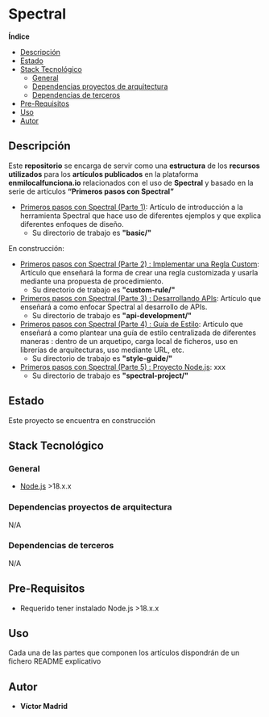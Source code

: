 <h1>Spectral</h1>





**Índice**
- [Descripción](#descripción)
- [Estado](#estado)
- [Stack Tecnológico](#stack-tecnológico)
  - [General](#general)
  - [Dependencias proyectos de arquitectura](#dependencias-proyectos-de-arquitectura)
  - [Dependencias de terceros](#dependencias-de-terceros)
- [Pre-Requisitos](#pre-requisitos)
- [Uso](#uso)
- [Autor](#autor)





## Descripción

Este **repositorio** se encarga de servir como una **estructura** de los **recursos utilizados** para los **artículos publicados** en la plataforma **enmilocalfunciona.io** relacionados con el uso de **Spectral** y basado en la serie de artículos **“Primeros pasos con Spectral”**

* [Primeros pasos con Spectral (Parte 1)](https://www.enmilocalfunciona.io/primeros-pasos-con-spectral): Artículo de introducción a la herramienta Spectral que hace uso de diferentes ejemplos y que explica diferentes enfoques de diseño.
  * Su directorio de trabajo es **"basic/"**

En construcción:

* [Primeros pasos con Spectral (Parte 2) : Implementar una Regla Custom](https://www.enmilocalfunciona.io/primeros-pasos-con-spectral-parte-2-implementar-una-regla-custom/): Artículo que enseñará la forma de crear una regla customizada y usarla mediante una propuesta de procedimiento.
  * Su directorio de trabajo es **"custom-rule/"**
* [Primeros pasos con Spectral (Parte 3) : Desarrollando APIs](xxx): Artículo que enseñará a como enfocar Spectral al desarrollo de APIs.
  * Su directorio de trabajo es **"api-development/"**
* [Primeros pasos con Spectral (Parte 4) : Guía de Estilo](xxx): Artículo que enseñará a como plantear una guía de estilo centralizada de diferentes maneras : dentro de un arquetipo, carga local de ficheros, uso en librerías de arquitecturas, uso mediante URL, etc.
  * Su directorio de trabajo es **"style-guide/"**
* [Primeros pasos con Spectral (Parte 5) : Proyecto Node.js](xxx): xxx
  * Su directorio de trabajo es **"spectral-project/"**





## Estado

Este proyecto se encuentra en construcción





## Stack Tecnológico

### General

* [Node.js](https://nodejs.org/es) >18.x.x


### Dependencias proyectos de arquitectura

N/A


### Dependencias de terceros

N/A





## Pre-Requisitos

* Requerido tener instalado Node.js >18.x.x




## Uso

Cada una de las partes que componen los artículos dispondrán de un fichero README explicativo





## Autor

* **Víctor Madrid**
